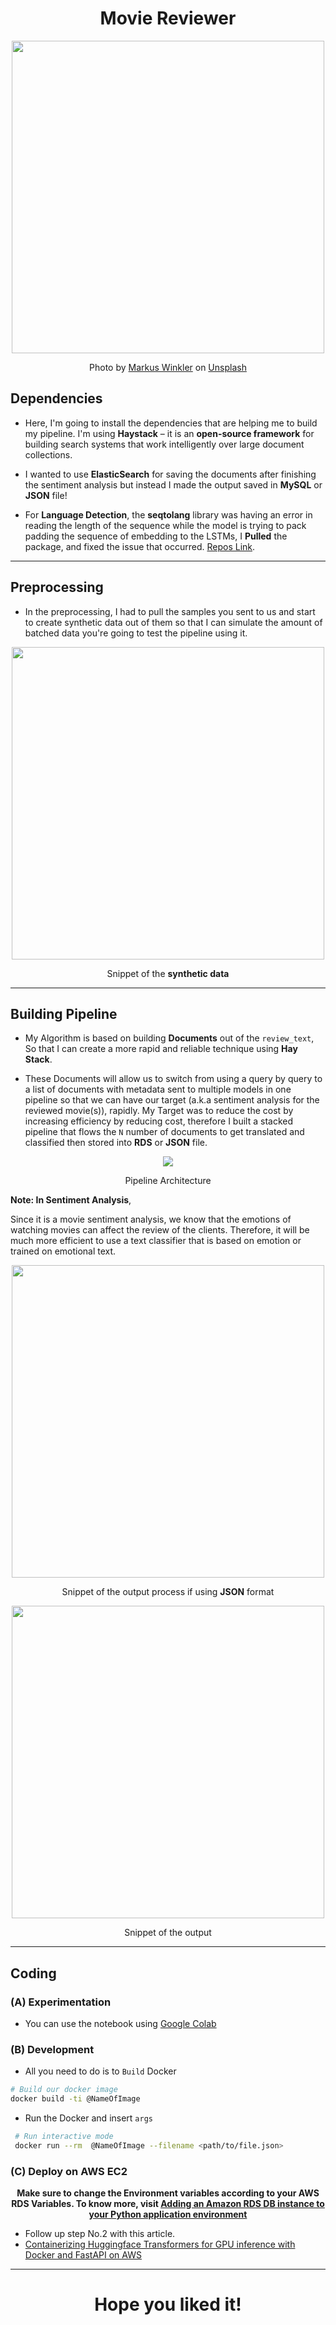 <h1 align="center">Movie Reviewer</h1>

<p align="center"> 
<img src='https://user-images.githubusercontent.com/72295771/161219157-d8e0c857-7d88-4338-a128-771d71dccaee.jpg' width="500">
</p>

<p align="center">
  Photo by <a href="https://unsplash.com/@markuswinkler?utm_source=unsplash&utm_medium=referral&utm_content=creditCopyText">Markus Winkler</a> on <a href="https://unsplash.com/s/photos/critic?utm_source=unsplash&utm_medium=referral&utm_content=creditCopyText">Unsplash</a>
</p>

## Dependencies

- Here, I'm going to install the dependencies that are helping me to build my pipeline. I'm using **Haystack** – it is an **open-source framework** for building search systems that work intelligently over large document collections.

- I wanted to use **ElasticSearch** for saving the documents after finishing the sentiment analysis but instead I made the output saved in **MySQL** or **JSON** file!

- For **Language Detection**, the **seqtolang** library was having an error in reading the length of the sequence while the model is trying to pack padding the sequence of embedding to the LSTMs, I **Pulled** the package, and fixed the issue that occurred. [Repos Link](https://github.com/AI-Ahmed/seqtolang).

---
## Preprocessing

- In the preprocessing, I had to pull the samples you sent to us and start to create synthetic data out of them so that I can simulate the amount of batched data you're going to test the pipeline using it. 

<p align="center">
  <img width="500" src='https://user-images.githubusercontent.com/72295771/161220734-8eabaf93-407a-49ca-b988-8baacd8bb35b.png'>
</p>
<p align="center">Snippet of the <b>synthetic data</b></p>

---

## Building Pipeline

- My Algorithm is based on building **Documents** out of the `review_text`, So that I can create a more rapid and reliable technique using **Hay Stack**. 

- These Documents will allow us to switch from using a query by query to a list of documents with metadata sent to multiple models in one pipeline so that we can have our target (a.k.a sentiment analysis for the reviewed movie(s)), rapidly. My Target was to reduce the cost by increasing efficiency by reducing cost, therefore I built a stacked pipeline that flows the `N` number of documents to get translated and classified then stored into **RDS** or **JSON** file.

<p align="center"><img src='https://i.imgur.com/q5rKysc.png'/></p>

<p align="center">Pipeline Architecture</p>

**Note: In Sentiment Analysis**,

Since it is a movie sentiment analysis, we know that the emotions of watching movies can affect the review of the clients. Therefore, it will be much more efficient to use a text classifier that is based on emotion or trained on emotional text.

<p align="center"><img width="500" src='https://user-images.githubusercontent.com/72295771/161221943-f58e937c-0882-4ee0-aa28-97409ed6427b.png'></p>

<p align="center">Snippet of the output process if using <b>JSON</b> format</p>


<p align="center"><img width="500" src='https://user-images.githubusercontent.com/72295771/161223708-586a9562-1365-4aa4-86eb-5dc7ad0fe233.png'></p>

<p align="center">Snippet of the output</p>

---

## Coding

### (A) Experimentation

- You can use the notebook using [Google Colab](https://github.com/AI-Ahmed/movie-reviewer/blob/main/Movie_Reviewer_Notebook.ipynb)

### (B) Development 

- All you need to do is to `Build` Docker

```bash
# Build our docker image
docker build -ti @NameOfImage
```
- Run the Docker and insert `args`

```bash
 # Run interactive mode
 docker run --rm  @NameOfImage --filename <path/to/file.json>
```

### (C) Deploy on AWS EC2

<p align="center"><b>Make sure to change the Environment variables according to your AWS RDS Variables. To know more, visit <a href='https://docs.aws.amazon.com/elasticbeanstalk/latest/dg/create-deploy-python-rds.html'>Adding an Amazon RDS DB instance to your Python application environment</a></b></p>

- Follow up step No.2 with this article.
- [Containerizing Huggingface Transformers for GPU inference with Docker and FastAPI on AWS](https://towardsdatascience.com/containerizing-huggingface-transformers-for-gpu-inference-with-docker-and-fastapi-on-aws-d4a83edede2f)

---

<h1 align="center">Hope you liked it!</h1>
